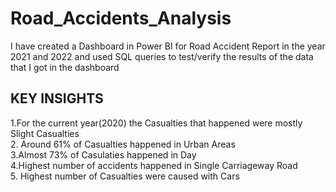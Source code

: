 # Road_Accidents_Analysis
I have created a Dashboard in Power BI for Road Accident Report in the year 2021 and 2022 and used SQL queries to test/verify the results of the data that  I got in the  dashboard 

##  KEY INSIGHTS  
1.For the current year(2020) the Casualties that happened were mostly Slight Casualties  
2. Around 61% of Casualties happened in Urban Areas  
3.Almost 73% of Casulaties happened in Day  
4.Highest number of accidents happened in Single Carriageway Road  
5. Highest number of Casualties  were caused with Cars  


